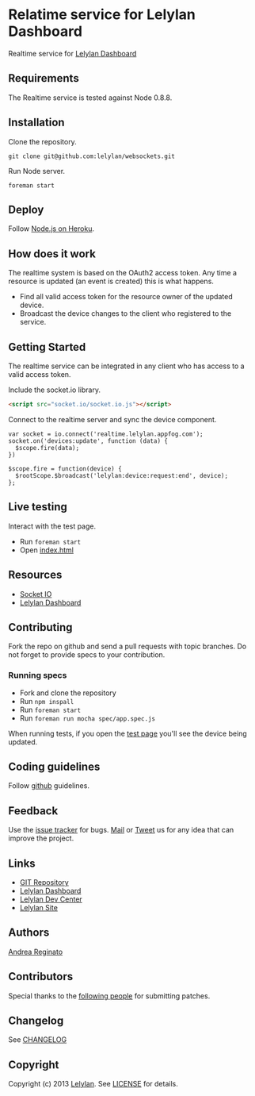 # Relatime service for Lelylan Dashboard

Realtime service for [Lelylan Dashboard](https://github.com/lelylan/devices-dashboard-ng)


## Requirements

The Realtime service is tested against Node 0.8.8.


## Installation

Clone the repository.

    git clone git@github.com:lelylan/websockets.git

Run Node server.

    foreman start


## Deploy

Follow [Node.js on Heroku](https://devcenter.heroku.com/articles/nodejs).


## How does it work

The realtime system is based on the OAuth2 access token. Any time a resource is updated
(an event is created) this is what happens.

* Find all valid access token for the resource owner of the updated device.
* Broadcast the device changes to the client who registered to the service.


## Getting Started

The realtime service can be integrated in any client who has access to a valid access token.

Include the socket.io library.

```html
<script src="socket.io/socket.io.js"></script>
```

Connect to the realtime server and sync the device component.

```
var socket = io.connect('realtime.lelylan.appfog.com');
socket.on('devices:update', function (data) {
  $scope.fire(data);
})

$scope.fire = function(device) {
  $rootScope.$broadcast('lelylan:device:request:end', device);
};
```


## Live testing

Interact with the test page.

* Run `foreman start`
* Open [index.html](http://localhost:8003/)


## Resources

* [Socket IO](http://socket.io/)
* [Lelylan Dashboard](https://github.com/lelylan/devices-dashboard-ng)


## Contributing

Fork the repo on github and send a pull requests with topic branches.
Do not forget to provide specs to your contribution.

### Running specs

* Fork and clone the repository
* Run `npm inspall`
* Run `foreman start`
* Run `foreman run mocha spec/app.spec.js`

When running tests, if you open the [test page](http://localhost:8003/) you'll see the
device being updated.


## Coding guidelines

Follow [github](https://github.com/styleguide/) guidelines.

## Feedback

Use the [issue tracker](http://github.com/lelylan/websockets/issues) for bugs.
[Mail](mailto:touch@lelylan.com) or [Tweet](http://twitter.com/lelylan) us for any idea that can improve the project.

## Links

* [GIT Repository](http://github.com/lelylan/websockets)
* [Lelylan Dashboard](https://github.com/lelylan/devices-dashboard-ng)
* [Lelylan Dev Center](http://dev.lelylan.com)
* [Lelylan Site](http://lelylan.com)

## Authors

[Andrea Reginato](http://twitter.com/andreareginato)

## Contributors

Special thanks to the [following people](https://github.com/lelylan/websockets/contributors) for submitting patches.

## Changelog

See [CHANGELOG](websockets/blob/master/CHANGELOG.md)

## Copyright

Copyright (c) 2013 [Lelylan](http://lelylan.com). See [LICENSE](websockets/blob/master/LICENSE.md) for details.

